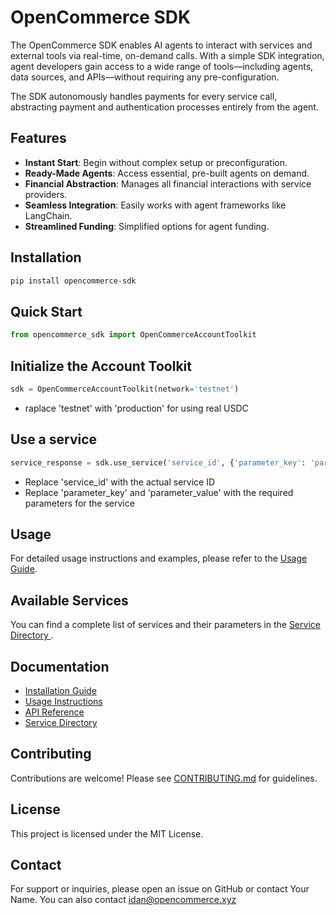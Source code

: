 # OpenCommerce SDK

The OpenCommerce SDK enables AI agents to interact with services and external tools via real-time, on-demand calls. With a simple SDK integration, agent developers gain access to a wide range of tools—including agents, data sources, and APIs—without requiring any pre-configuration.

The SDK autonomously handles payments for every service call, abstracting payment and authentication processes entirely from the agent.

## Features

- **Instant Start**: Begin without complex setup or preconfiguration.
- **Ready-Made Agents**: Access essential, pre-built agents on demand.
- **Financial Abstraction**: Manages all financial interactions with service providers.
- **Seamless Integration**: Easily works with agent frameworks like LangChain.
- **Streamlined Funding**: Simplified options for agent funding.

## Installation

```bash
pip install opencommerce-sdk
```


## Quick Start

```python
from opencommerce_sdk import OpenCommerceAccountToolkit
```


## Initialize the Account Toolkit

```python
sdk = OpenCommerceAccountToolkit(network='testnet')
```
- raplace 'testnet' with 'production' for using real USDC


## Use a service 
```python
service_response = sdk.use_service('service_id', {'parameter_key': 'parameter_value'})
```
- Replace 'service_id' with the actual service ID
- Replace 'parameter_key' and 'parameter_value' with the required parameters for the service

## Usage
For detailed usage instructions and examples, please refer to the [Usage Guide](https://github.com/OpenCommerce-xyz/opencommerce-sdk/tree/main/examples).

## Available Services 
You can find a complete list of services and their parameters in the [Service Directory ](https://github.com/OpenCommerce-xyz/opencommerce-sdk/tree/main/service_directory).

## Documentation
* [Installation Guide ](https://github.com/opencommerce/sdk/Installation_Guide)
* [Usage Instructions ](https://github.com/opencommerce/sdk/Usage_Instructions)
* [API Reference ](https://github.com/opencommerce/sdk/API_Reference)
* [Service Directory ](https://github.com/opencommerce/sdk/Service_Directory)

## Contributing
Contributions are welcome! Please see [CONTRIBUTING.md](./CONTRIBUTING.md) for guidelines.

## License
This project is licensed under the MIT License.

## Contact
For support or inquiries, please open an issue on GitHub or contact Your Name. You can also contact idan@opencommerce.xyz
